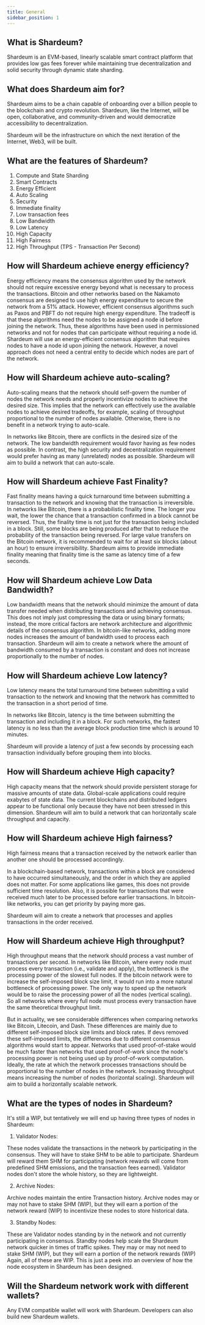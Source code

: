 ```yaml
---
title: General
sidebar_position: 1
---
```


## What is Shardeum?

Shardeum is an EVM-based, linearly scalable smart contract platform that provides low gas fees forever while maintaining true decentralization and solid security through dynamic state sharding.

## What does Shardeum aim for?
Shardeum aims to be a chain capable of onboarding over a billion people to the blockchain and crypto revolution. Shardeum, like the Internet, will be open, collaborative, and community-driven and would democratize accessibility to decentralization.

Shardeum will be the infrastructure on which the next iteration of the Internet, Web3, will be built.

## What are the features of Shardeum?

1. Compute and State Sharding
2. Smart Contracts
3. Energy Efficient
4. Auto Scaling
5. Security
6. Immediate finality
7. Low transaction fees
8. Low Bandwidth
9. Low Latency
10. High Capacity
11. High Fairness
12. High Throughput (TPS - Transaction Per Second)

## How will Shardeum achieve energy efficiency?

Energy efficiency means the consensus algorithm used by the network should not require excessive energy beyond what is necessary to process the transactions.
Bitcoin and other networks based on the Nakamoto consensus are designed to use high energy expenditure to secure the network from a 51% attack. However, efficient consensus algorithms such as Paxos and PBFT do not require high energy expenditure. The tradeoff is that these algorithms need the nodes to be assigned a node id before joining the network. Thus, these algorithms have been used in permissioned networks and not for nodes that can participate without requiring a node id.
Shardeum will use an energy-efficient consensus algorithm that requires nodes to have a node id upon joining the network. However, a novel approach does not need a central entity to decide which nodes are part of the network.

## How will Shardeum achieve auto-scaling?

Auto-scaling means that the network should self-govern the number of nodes the network needs and properly incentivize nodes to achieve the desired size. This implies that the network can effectively use the available nodes to achieve desired tradeoffs, for example, scaling of throughput proportional to the number of nodes available. Otherwise, there is no benefit in a network trying to auto-scale.

In networks like Bitcoin, there are conflicts in the desired size of the network. The low bandwidth requirement would favor having as few nodes as possible. In contrast, the high security and decentralization requirement would prefer having as many (unrelated) nodes as possible.
Shardeum will aim to build a network that can auto-scale.

## How will Shardeum achieve Fast Finality?

Fast finality means having a quick turnaround time between submitting a transaction to the network and knowing that the transaction is irreversible.
In networks like Bitcoin, there is a probabilistic finality time. The longer you wait, the lower the chance that a transaction confirmed in a block cannot be reversed. Thus, the finality time is not just for the transaction being included in a block. Still, some blocks are being produced after that to reduce the probability of the transaction being reversed. For large value transfers on the Bitcoin network, it is recommended to wait for at least six blocks (about an hour) to ensure irreversibility.
Shardeum aims to provide immediate finality meaning that finality time is the same as latency time of a few seconds.

## How will Shardeum achieve Low Data Bandwidth?

Low bandwidth means that the network should minimize the amount of data transfer needed when distributing transactions and achieving consensus.
This does not imply just compressing the data or using binary formats; instead, the more critical factors are network architecture and algorithmic details of the consensus algorithm. In bitcoin-like networks, adding more nodes increases the amount of bandwidth used to process each transaction.
Shardeum will aim to create a network where the amount of bandwidth consumed by a transaction is constant and does not increase proportionally to the number of nodes.

## How will Shardeum achieve Low latency?

Low latency means the total turnaround time between submitting a valid transaction to the network and knowing that the network has committed to the transaction in a short period of time.

In networks like Bitcoin, latency is the time between submitting the transaction and including it in a block. For such networks, the fastest latency is no less than the average block production time which is around 10 minutes.

Shardeum will provide a latency of just a few seconds by processing each transaction individually before grouping them into blocks.

## How will Shardeum achieve High capacity?

High capacity means that the network should provide persistent storage for massive amounts of state data. Global-scale applications could require exabytes of state data. The current blockchains and distributed ledgers appear to be functional only because they have not been stressed in this dimension.
Shardeum will aim to build a network that can horizontally scale throughput and capacity.

## How will Shardeum achieve High fairness?

High fairness means that a transaction received by the network earlier than another one should be processed accordingly.

In a blockchain-based network, transactions within a block are considered to have occurred simultaneously, and the order in which they are applied does not matter. For some applications like games, this does not provide sufficient time resolution. Also, it is possible for transactions that were received much later to be processed before earlier transactions. In bitcoin-like networks, you can get priority by paying more gas.

Shardeum will aim to create a network that processes and applies transactions in the order received.

## How will Shardeum achieve High throughput?

High throughput means that the network should process a vast number of transactions per second.
In networks like Bitcoin, where every node must process every transaction (i.e., validate and apply), the bottleneck is the processing power of the slowest full nodes. If the bitcoin network were to increase the self-imposed block size limit, it would run into a more natural bottleneck of processing power. The only way to speed up the network would be to raise the processing power of all the nodes (vertical scaling). So all networks where every full node must process every transaction have the same theoretical throughput limit.

But in actuality, we see considerable differences when comparing networks like Bitcoin, Litecoin, and Dash. These differences are mainly due to different self-imposed block size limits and block rates. If devs removed these self-imposed limits, the differences due to different consensus algorithms would start to appear. Networks that used proof-of-stake would be much faster than networks that used proof-of-work since the node's processing power is not being used up by proof-of-work computation. Ideally, the rate at which the network processes transactions should be proportional to the number of nodes in the network. Increasing throughput means increasing the number of nodes (horizontal scaling).
Shardeum will aim to build a horizontally scalable network.

## What are the types of nodes in Shardeum?

It's still a WIP, but tentatively we will end up having three types of nodes in Shardeum:

1. Validator Nodes:

These nodes validate the transactions in the network by participating in the consensus. They will have to stake SHM to be able to participate. Shardeum will reward them SHM for participating (network rewards will come from predefined SHM emissions, and the transaction fees earned). Validator nodes don't store the whole history, so they are lightweight.

2. Archive Nodes:

Archive nodes maintain the entire Transaction history.
Archive nodes may or may not have to stake SHM (WIP), but they will earn a portion of the network reward (WIP) to incentivize these nodes to store historical data.

3. Standby Nodes:

These are Validator nodes standing by in the network and not currently participating in consensus. Standby nodes help scale the Shardeum network quicker in times of traffic spikes. They may or may not need to stake SHM (WIP), but they will earn a portion of the network rewards (WIP)
Again, all of these are WIP. This is just a peek into an overview of how the node ecosystem in Shardeum has been designed.

## Will the Shardeum network work with different wallets?

Any EVM compatible wallet will work with Shardeum. Developers can also build new Shardeum wallets.
